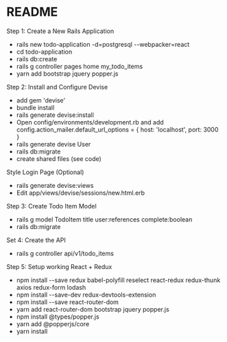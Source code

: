 # README

Step 1: Create a New Rails Application
* rails new todo-application -d=postgresql --webpacker=react
* cd todo-application
* rails db:create
* rails g controller pages home my_todo_items
* yarn add bootstrap jquery popper.js

Step 2: Install and Configure Devise
* add gem 'devise'
* bundle install
* rails generate devise:install
* Open config/environments/development.rb and add config.action_mailer.default_url_options = { host: 'localhost', port: 3000 }
* rails generate devise User
* rails db:migrate
* create shared files (see code)

Style Login Page (Optional)
* rails generate devise:views
* Edit app/views/devise/sessions/new.html.erb

Step 3: Create Todo Item Model
* rails g model TodoItem title user:references complete:boolean
* rails db:migrate

Set 4: Create the API
* rails g controller api/v1/todo_items

Step 5: Setup working React + Redux
* npm install --save redux babel-polyfill reselect react-redux redux-thunk axios redux-form lodash
* npm install --save-dev redux-devtools-extension
* npm install --save react-router-dom
* yarn add react-router-dom bootstrap jquery popper.js
* npm install @types/popper.js
* yarn add @popperjs/core
* yarn install
